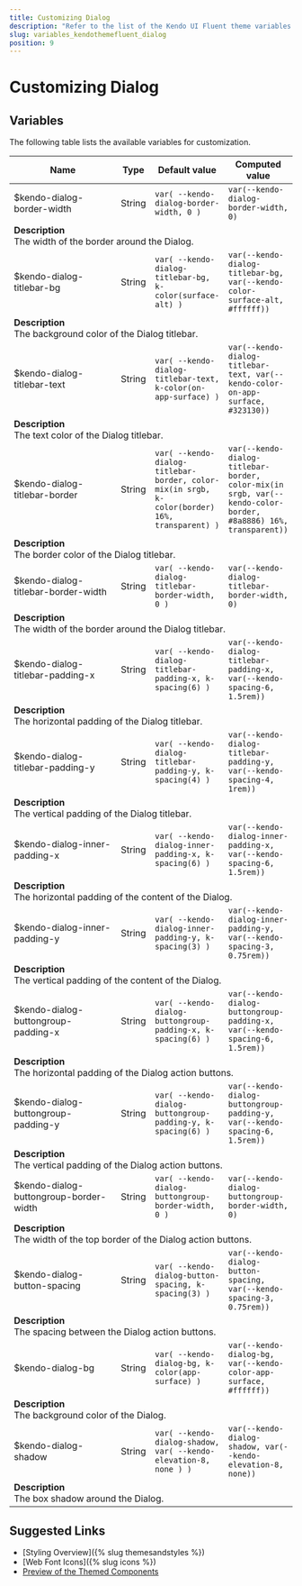 ```yaml
---
title: Customizing Dialog
description: "Refer to the list of the Kendo UI Fluent theme variables available for customization."
slug: variables_kendothemefluent_dialog
position: 9
---
```


# Customizing Dialog

## Variables

The following table lists the available variables for customization.

<table class="theme-variables">
    <colgroup>
    <col style="width: 200px; white-space:nowrap;" />
    <col />
    <col />
    <col />
</colgroup>
<thead>
    <tr>
        <th>Name</th>
        <th>Type</th>
        <th>Default value</th>
        <th>Computed value</th>
    </tr>
</thead>
<tbody>
        <tr>
    <td>$kendo-dialog-border-width</td>
    <td>String</td>
    <td><code>var( --kendo-dialog-border-width, 0 )</code></td>
    <td><code>var(--kendo-dialog-border-width, 0)</code></td>
</tr>
<tr>
    <td colspan="4" class="theme-variables-description-container"><div><b>Description</b><div class="theme-variables-description">The width of the border around the Dialog.</div></div>
    </td>
</tr>
<tr>
    <td>$kendo-dialog-titlebar-bg</td>
    <td>String</td>
    <td><code>var( --kendo-dialog-titlebar-bg, k-color(surface-alt) )</code></td>
    <td><code>var(--kendo-dialog-titlebar-bg, var(--kendo-color-surface-alt, #ffffff))</code></td>
</tr>
<tr>
    <td colspan="4" class="theme-variables-description-container"><div><b>Description</b><div class="theme-variables-description">The background color of the Dialog titlebar.</div></div>
    </td>
</tr>
<tr>
    <td>$kendo-dialog-titlebar-text</td>
    <td>String</td>
    <td><code>var( --kendo-dialog-titlebar-text, k-color(on-app-surface) )</code></td>
    <td><code>var(--kendo-dialog-titlebar-text, var(--kendo-color-on-app-surface, #323130))</code></td>
</tr>
<tr>
    <td colspan="4" class="theme-variables-description-container"><div><b>Description</b><div class="theme-variables-description">The text color of the Dialog titlebar.</div></div>
    </td>
</tr>
<tr>
    <td>$kendo-dialog-titlebar-border</td>
    <td>String</td>
    <td><code>var( --kendo-dialog-titlebar-border, color-mix(in srgb, k-color(border) 16%, transparent) )</code></td>
    <td><code>var(--kendo-dialog-titlebar-border, color-mix(in srgb, var(--kendo-color-border, #8a8886) 16%, transparent))</code></td>
</tr>
<tr>
    <td colspan="4" class="theme-variables-description-container"><div><b>Description</b><div class="theme-variables-description">The border color of the Dialog titlebar.</div></div>
    </td>
</tr>
<tr>
    <td>$kendo-dialog-titlebar-border-width</td>
    <td>String</td>
    <td><code>var( --kendo-dialog-titlebar-border-width, 0 )</code></td>
    <td><code>var(--kendo-dialog-titlebar-border-width, 0)</code></td>
</tr>
<tr>
    <td colspan="4" class="theme-variables-description-container"><div><b>Description</b><div class="theme-variables-description">The width of the border around the Dialog titlebar.</div></div>
    </td>
</tr>
<tr>
    <td>$kendo-dialog-titlebar-padding-x</td>
    <td>String</td>
    <td><code>var( --kendo-dialog-titlebar-padding-x, k-spacing(6) )</code></td>
    <td><code>var(--kendo-dialog-titlebar-padding-x, var(--kendo-spacing-6, 1.5rem))</code></td>
</tr>
<tr>
    <td colspan="4" class="theme-variables-description-container"><div><b>Description</b><div class="theme-variables-description">The horizontal padding of the Dialog titlebar.</div></div>
    </td>
</tr>
<tr>
    <td>$kendo-dialog-titlebar-padding-y</td>
    <td>String</td>
    <td><code>var( --kendo-dialog-titlebar-padding-y, k-spacing(4) )</code></td>
    <td><code>var(--kendo-dialog-titlebar-padding-y, var(--kendo-spacing-4, 1rem))</code></td>
</tr>
<tr>
    <td colspan="4" class="theme-variables-description-container"><div><b>Description</b><div class="theme-variables-description">The vertical padding of the Dialog titlebar.</div></div>
    </td>
</tr>
<tr>
    <td>$kendo-dialog-inner-padding-x</td>
    <td>String</td>
    <td><code>var( --kendo-dialog-inner-padding-x, k-spacing(6) )</code></td>
    <td><code>var(--kendo-dialog-inner-padding-x, var(--kendo-spacing-6, 1.5rem))</code></td>
</tr>
<tr>
    <td colspan="4" class="theme-variables-description-container"><div><b>Description</b><div class="theme-variables-description">The horizontal padding of the content of the Dialog.</div></div>
    </td>
</tr>
<tr>
    <td>$kendo-dialog-inner-padding-y</td>
    <td>String</td>
    <td><code>var( --kendo-dialog-inner-padding-y, k-spacing(3) )</code></td>
    <td><code>var(--kendo-dialog-inner-padding-y, var(--kendo-spacing-3, 0.75rem))</code></td>
</tr>
<tr>
    <td colspan="4" class="theme-variables-description-container"><div><b>Description</b><div class="theme-variables-description">The vertical padding of the content of the Dialog.</div></div>
    </td>
</tr>
<tr>
    <td>$kendo-dialog-buttongroup-padding-x</td>
    <td>String</td>
    <td><code>var( --kendo-dialog-buttongroup-padding-x, k-spacing(6) )</code></td>
    <td><code>var(--kendo-dialog-buttongroup-padding-x, var(--kendo-spacing-6, 1.5rem))</code></td>
</tr>
<tr>
    <td colspan="4" class="theme-variables-description-container"><div><b>Description</b><div class="theme-variables-description">The horizontal padding of the Dialog action buttons.</div></div>
    </td>
</tr>
<tr>
    <td>$kendo-dialog-buttongroup-padding-y</td>
    <td>String</td>
    <td><code>var( --kendo-dialog-buttongroup-padding-y, k-spacing(6) )</code></td>
    <td><code>var(--kendo-dialog-buttongroup-padding-y, var(--kendo-spacing-6, 1.5rem))</code></td>
</tr>
<tr>
    <td colspan="4" class="theme-variables-description-container"><div><b>Description</b><div class="theme-variables-description">The vertical padding of the Dialog action buttons.</div></div>
    </td>
</tr>
<tr>
    <td>$kendo-dialog-buttongroup-border-width</td>
    <td>String</td>
    <td><code>var( --kendo-dialog-buttongroup-border-width, 0 )</code></td>
    <td><code>var(--kendo-dialog-buttongroup-border-width, 0)</code></td>
</tr>
<tr>
    <td colspan="4" class="theme-variables-description-container"><div><b>Description</b><div class="theme-variables-description">The width of the top border of the Dialog action buttons.</div></div>
    </td>
</tr>
<tr>
    <td>$kendo-dialog-button-spacing</td>
    <td>String</td>
    <td><code>var( --kendo-dialog-button-spacing, k-spacing(3) )</code></td>
    <td><code>var(--kendo-dialog-button-spacing, var(--kendo-spacing-3, 0.75rem))</code></td>
</tr>
<tr>
    <td colspan="4" class="theme-variables-description-container"><div><b>Description</b><div class="theme-variables-description">The spacing between the Dialog action buttons.</div></div>
    </td>
</tr>
<tr>
    <td>$kendo-dialog-bg</td>
    <td>String</td>
    <td><code>var( --kendo-dialog-bg, k-color(app-surface) )</code></td>
    <td><code>var(--kendo-dialog-bg, var(--kendo-color-app-surface, #ffffff))</code></td>
</tr>
<tr>
    <td colspan="4" class="theme-variables-description-container"><div><b>Description</b><div class="theme-variables-description">The background color of the Dialog.</div></div>
    </td>
</tr>
<tr>
    <td>$kendo-dialog-shadow</td>
    <td>String</td>
    <td><code>var( --kendo-dialog-shadow, var( --kendo-elevation-8, none ) )</code></td>
    <td><code>var(--kendo-dialog-shadow, var(--kendo-elevation-8, none))</code></td>
</tr>
<tr>
    <td colspan="4" class="theme-variables-description-container"><div><b>Description</b><div class="theme-variables-description">The box shadow around the Dialog.</div></div>
    </td>
</tr>
</tbody>
</table>

## Suggested Links

* [Styling Overview]({% slug themesandstyles %})
* [Web Font Icons]({% slug icons %})
* [Preview of the Themed Components](../)

